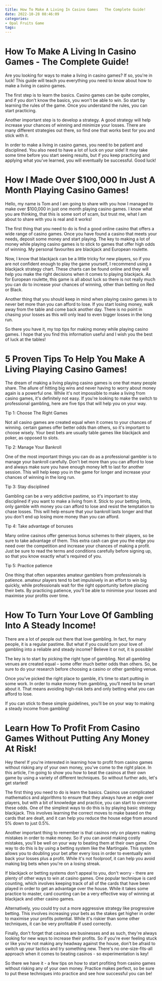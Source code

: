 ```yaml
---
title: How To Make A Living In Casino Games   The Complete Guide!
date: 2022-10-28 08:46:09
categories:
- Opal Fruits Game
tags:
---
```



#  How To Make A Living In Casino Games - The Complete Guide!

Are you looking for ways to make a living in casino games? If so, you're in luck! This guide will teach you everything you need to know about how to make a living in casino games.

The first step is to learn the basics. Casino games can be quite complex, and if you don't know the basics, you won't be able to win. So start by learning the rules of the game. Once you understand the rules, you can start practicing.

Another important step is to develop a strategy. A good strategy will help increase your chances of winning and minimize your losses. There are many different strategies out there, so find one that works best for you and stick with it.

In order to make a living in casino games, you need to be patient and disciplined. You also need to have a lot of luck on your side! It may take some time before you start seeing results, but if you keep practicing and applying what you've learned, you will eventually be successful. Good luck!

#  How I Made Over $100,000 In Just A Month Playing Casino Games!

Hello, my name is Tom and I am going to share with you how I managed to make over $100,000 in just one month playing casino games. I know what you are thinking, that this is some sort of scam, but trust me, what I am about to share with you is real and it works!

The first thing that you need to do is find a good online casino that offers a wide range of casino games. Once you have found a casino that meets your needs, deposit some money and start playing. The key to making a lot of money while playing casino games is to stick to games that offer high odds of winning. My personal favourites are blackjack and European roulette.

Now, I know that blackjack can be a little tricky for new players, so if you are not confident enough to play the game yourself, I recommend using a blackjack strategy chart. These charts can be found online and they will help you make the right decisions when it comes to playing blackjack. As for European roulette, this game is all about luck so there is not really much you can do to increase your chances of winning, other than betting on Red or Black.

Another thing that you should keep in mind when playing casino games is to never bet more than you can afford to lose. If you start losing money, walk away from the table and come back another day. There is no point in chasing your losses as this will only lead to even bigger losses in the long run.

So there you have it, my top tips for making money while playing casino games. I hope that you find this information useful and I wish you the best of luck at the tables!

#  5 Proven Tips To Help You Make A Living Playing Casino Games!

The dream of making a living playing casino games is one that many people share. The allure of hitting big wins and never having to worry about money again is a powerful one. While it's not impossible to make a living from casino games, it's definitely not easy. If you're looking to make the switch to professional gambling, here are five tips that will help you on your way.

Tip 1: Choose The Right Games

Not all casino games are created equal when it comes to your chances of winning. certain games offer better odds than others, so it's important to choose wisely. Your best bets are usually table games like blackjack and poker, as opposed to slots.

Tip 2: Manage Your Bankroll

One of the most important things you can do as a professional gambler is to manage your bankroll carefully. Don't bet more than you can afford to lose and always make sure you have enough money left to last for another session. This will help keep you in the game for longer and increase your chances of winning in the long run.

Tip 3: Stay disciplined

Gambling can be a very addictive pastime, so it's important to stay disciplined if you want to make a living from it. Stick to your betting limits, only gamble with money you can afford to lose and resist the temptation to chase losses. This will help ensure that your bankroll lasts longer and that you don't end up losing more money than you can afford.

Tip 4: Take advantage of bonuses

Many online casinos offer generous bonus schemes to their players, so be sure to take advantage of them. This extra cash can give you the edge you need over the competition and increase your chances of making a profit. Just be sure to read the terms and conditions carefully before signing up, so that you know exactly what's required of you.

Tip 5: Practice patience

One thing that often separates amateur gamblers from professionals is patience. amateur players tend to bet impulsively in an effort to win big quickly, while professionals wait for the right opportunity before placing their bets. By practicing patience, you'll be able to minimise your losses and maximise your profits over time.

#  How To Turn Your Love Of Gambling Into A Steady Income! 

There are a lot of people out there that love gambling. In fact, for many people, it is a regular pastime. But what if you could turn your love of gambling into a reliable and steady income? Believe it or not, it is possible!

The key is to start by picking the right type of gambling. Not all gambling venues are created equal – some offer much better odds than others. So, be sure to do your research before choosing a casino or other gambling venue.

Once you’ve picked the right place to gamble, it’s time to start putting in some work. In order to make money from gambling, you’ll need to be smart about it. That means avoiding high-risk bets and only betting what you can afford to lose.

If you can stick to these simple guidelines, you’ll be on your way to making a steady income from gambling!

#  Learn How To Profit From Casino Games Without Putting Any Money At Risk!

Hey there! If you're interested in learning how to profit from casino games without risking any of your own money, you've come to the right place. In this article, I'm going to show you how to beat the casinos at their own game by using a variety of different techniques. So without further ado, let's get started!

The first thing you need to do is learn the basics. Casinos use complicated mathematics and algorithms to ensure that they always have an edge over players, but with a bit of knowledge and practice, you can start to overcome these odds. One of the simplest ways to do this is by playing basic strategy blackjack. This involves learning the correct moves to make based on the cards that are dealt, and it can help you reduce the house edge from around 5% down to just 0.5%.

Another important thing to remember is that casinos rely on players making mistakes in order to make money. So if you can avoid making costly mistakes, you'll be well on your way to beating them at their own game. One way to do this is by using a betting system like the Martingale. This system allows you to doubling your bet after every loss in order to eventually win back your losses plus a profit. While it's not foolproof, it can help you avoid making big bets when you're on a losing streak.

If blackjack or betting systems don't appeal to you, don't worry - there are plenty of other ways to win at casino games. One popular technique is card counting, which involves keeping track of all of the cards that have been played in order to get an advantage over the house. While it takes some practice to master, card counting can be a very effective way of winning at blackjack and other casino games.

Alternatively, you could try out a more aggressive strategy like progressive betting. This involves increasing your bets as the stakes get higher in order to maximise your profits potential. While it's riskier than some other techniques, it can be very profitable if used correctly.

Finally, don't forget that casinos are businesses and as such, they're always looking for new ways to increase their profits. So if you're ever feeling stuck or like you're not making any headway against the house, don't be afraid to switch up your tactics and try something new. There's no one-size-fits-all approach when it comes to beating casinos - so experimentation is key!

So there we have it - a few tips on how to start profiting from casino games without risking any of your own money. Practice makes perfect, so be sure to put these techniques into practice and see how successful you can be!